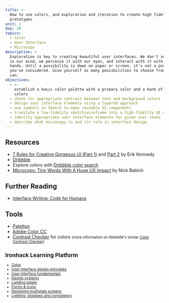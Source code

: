 ```yaml
---
title: >-
  How to use colors, and exploration and iteration to create high fidelity
  prototypes
unit: 2
day: 20
topics:
  - Color
  - User Interface
  - Microcopy
description: >
  Exploration is key to creating beautiful user interfaces. We don't see design
  in our mind, we perceive it with our eyes, and interact with it with our
  hands. Until a possibility is down on paper or screen, it's not a possibility
  you've considered. Give yourself as many possibilities to choose from as you
  can.
objectives:
  - >-
    establish a basic color palette with a primary color and a bank of neutral
    colors
  - check for appropriate contrast between text and background colors
  - design user interface elements using a layered approach
  - use symbols in Sketch to make reusable UI components
  - translate a low-fidelity sketch/wireframe into a high-fidelity UI mockup
  - identify appropriate user interface elements for given user tasks
  - describe what microcopy is and its role in interface design
---
```


Resources
---------

- [7 Rules for Creating Gorgeous UI (Part 1)](https://medium.com/@erikdkennedy/7-rules-for-creating-gorgeous-ui-part-1-559d4e805cda) and [Part 2](https://medium.com/@erikdkennedy/7-rules-for-creating-gorgeous-ui-part-2-430de537ba96) by Erik Kennedy
- [Dribbble](https://dribbble.com)
- Explore colors with [Dribbble color search](https://dribbble.com/colors/)
- [Microcopy: Tiny Words With A Huge UX Impact](https://uxplanet.org/microcopy-tiny-words-with-a-huge-ux-impact-90140acc6e42) by Nick Babich


Further Reading
---------------

- [Interface Writing: Code for Humans](https://www.nicolefenton.com/interface-writing/)


Tools
-----

- [Paletton](http://paletton.com/)
- [Adobe Color CC](https://color.adobe.com/create/color-wheel/)
- [Contrast Checker](https://contrastchecker.com) for colors <small>(more information on WebAIM's similar [Color Contrast Checker](https://webaim.org/resources/contrastchecker/))


Ironhack Learning Platform
---------------------------

- [Color](http://learn.ironhack.com/#/learning_unit/7091)
- [User interface design principles](http://learn.ironhack.com/#/learning_unit/7047)
- [User interface fundamentals](http://learn.ironhack.com/#/learning_unit/7048)
- [Design systems](http://learn.ironhack.com/#/learning_unit/7096)
- [Landing pages](http://learn.ironhack.com/#/learning_unit/7146)
- [Forms & icons](http://learn.ironhack.com/#/learning_unit/7089)
- [Designing multistate screens](http://learn.ironhack.com/#/learning_unit/7077)
- [Lighting, shadows and consistency](http://learn.ironhack.com/#/learning_unit/7079)
